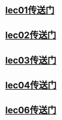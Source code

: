<!--
 * @Description: 
 * @Author: 唐健峰
 * @Date: 2023-09-25 13:23:11
 * @LastEditors: ${author}
 * @LastEditTime: 2023-11-02 10:38:41
-->
# [lec01传送门](/lecture01/index.py)

# [lec02传送门](/lecture02/README.md)

# [lec03传送门](/lecture03/README.md)

# [lec04传送门](/lecture04/README.md)

# [lec06传送门](/lecture06/README.md)